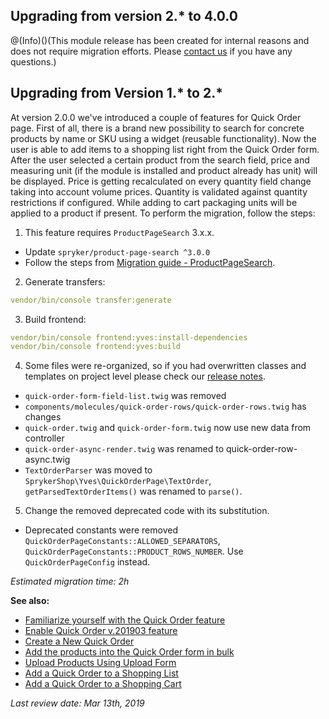 ## Upgrading from version 2.* to 4.0.0

@(Info)()(This module release has been created for internal reasons and does not require migration efforts. Please [contact us](https://support.spryker.com/hc/en-us) if you have any questions.)

## Upgrading from Version 1.* to 2.*
At version 2.0.0 we've introduced a couple of features for Quick Order page.
First of all, there is a brand new possibility to search for concrete products by name or SKU using a widget (reusable functionality). Now the user is able to add items to a shopping list right from the Quick Order form. After the user selected a certain product from the search field, price and measuring unit (if the module is installed and product already has unit) will be displayed. Price is getting recalculated on every quantity field change taking into account volume prices. Quantity is validated against quantity restrictions if configured. While adding to cart packaging units will be applied to a product if present.
To perform the migration, follow the steps:
1. This feature requires `ProductPageSearch` 3.x.x.
* Update `spryker/product-page-search ^3.0.0`
* Follow the steps from  [Migration guide - ProductPageSearch](https://docs.demo-spryker.com/v3/docs/mg-product-page-search).
2. Generate transfers:
```yaml
vendor/bin/console transfer:generate
```
3. Build frontend:
```yaml
vendor/bin/console frontend:yves:install-dependencies  
vendor/bin/console frontend:yves:build
```
4. Some files were re-organized, so if you had overwritten classes and templates on project level please check our [release notes](https://github.com/spryker-shop/quick-order-page/releases).
* `quick-order-form-field-list.twig` was removed
* `components/molecules/quick-order-rows/quick-order-rows.twig` has changes
* `quick-order.twig` and `quick-order-form.twig` now use new data from controller
* `quick-order-async-render.twig` was renamed to quick-order-row-async.twig
* `TextOrderParser` was moved to `SprykerShop\Yves\QuickOrderPage\TextOrder`, `getParsedTextOrderItems()` was renamed to `parse()`.
5. Change the removed deprecated code with its substitution.
* Deprecated constants were removed `QuickOrderPageConstants::ALLOWED_SEPARATORS`, `QuickOrderPageConstants::PRODUCT_ROWS_NUMBER`. Use `QuickOrderPageConfig` instead.

*Estimated migration time: 2h*

**See also:**

* [Familiarize yourself with the Quick Order feature](https://documentation.spryker.com/capabilities/cart/quick_order/quick-order-overview-201903.htm)
* [Enable Quick Order v.201903 feature](https://documentation.spryker.com/feature_integration_guides/quick_order/quick-order-feature-integration-03-2019.htm)
* [Create a New Quick Order](https://documentation.spryker.com/shop_user_guide/quick-order-shop-guide.htm#creating-a-new-quick-order)
* [Add the products into the Quick Order form in bulk](https://documentation.spryker.com/shop_user_guide/quick-order-shop-guide.htm#adding-the-products-into-the-quick-order-form-in-bulk)
* [Upload Products Using Upload Form](https://documentation.spryker.com/shop_user_guide/quick-order-shop-guide.htm#uploading-products-using-upload-form)
* [Add a Quick Order to a Shopping List](https://documentation.spryker.com/shop_user_guide/quick-order-shop-guide.htm#adding-a-quick-order-to-a-shopping-list)
* [Add a Quick Order to a Shopping Cart](https://documentation.spryker.com/shop_user_guide/quick-order-shop-guide.htm#adding-a-quick-order-to-a-shopping-cart)


*Last review date: Mar 13th, 2019* <!--by Stanislav Matveyev, Oksana Karasyova-->